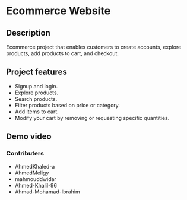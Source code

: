 # Ecommerce Website

## Description
Ecommerce project that enables customers to create accounts, explore products, add products to cart, and checkout.
## Project features
- Signup and login.
- Explore products.
- Search products.
- Filter products based on price or category.
- Add items to cart.
- Modify your cart by removing or requesting specific quantities.


## Demo video



### Contributers
* AhmedKhaled-a
* AhmedMeligy
* mahmouddwidar
* Ahmed-Khalil-96
* Ahmad-Mohamad-Ibrahim


